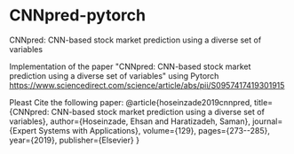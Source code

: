 # CNNpred-pytorch
CNNpred: CNN-based stock market prediction using a diverse set of variables

Implementation of the paper "CNNpred: CNN-based stock market prediction using a diverse set of variables" using Pytorch https://www.sciencedirect.com/science/article/abs/pii/S0957417419301915

Pleast Cite the following paper:
@article{hoseinzade2019cnnpred,
  title={CNNpred: CNN-based stock market prediction using a diverse set of variables},
  author={Hoseinzade, Ehsan and Haratizadeh, Saman},
  journal={Expert Systems with Applications},
  volume={129},
  pages={273--285},
  year={2019},
  publisher={Elsevier}
}
